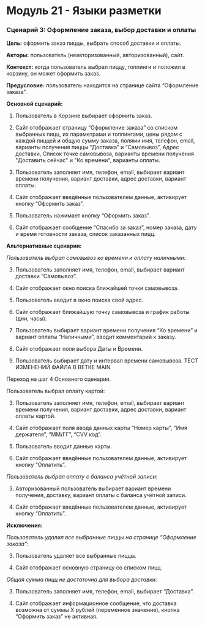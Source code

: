 # Модуль 21 - Языки разметки

### Сценарий 3: Оформление заказа, выбор доставки и оплаты

**Цель:** оформить заказ пиццы, выбрать способ доставки и оплаты. 

**Акторы:** пользователь (неавторизованный, авторизованный), сайт.

**Контекст:** когда пользователь выбрал пиццу, топпинги и положил в корзину, он может оформить заказ.

**Предусловие:** пользователь находится на странице сайта “Оформление заказа”.

**Основной сценарий:**

1. Пользователь в Корзине выбирает оформить заказ.

2. Сайт отображает страницу “Оформление заказа” со списком выбранных пицц, их параметрами и топпингами, цены рядом с каждой пиццей и общую сумму заказа, полями имя, телефон, email, варианты получения пиццы “Доставка” и “Самовывоз”, Адрес доставки, Список точке самовывоза, варианты времени получения "Доставить сейчас" и "Ко времени", варианты оплаты.

3. Пользователь заполняет имя, телефон, email, выбирает вариант времени получения, вариант доставки, адрес доставки, вариант оплаты.

4. Сайт отображает введённые пользователем данные, активирует кнопку “Оформить заказ”.

5. Пользователь нажимает кнопку “Оформить заказ”.

6. Сайт отображает сообщение “Спасибо за заказ”, номер заказа, дату и время готовности заказа, список заказанных пицц.

**Альтернативные сценарии:**

*Пользователь выбрал самовывоз ко времени и оплату наличными:*

3. Пользователь заполняет имя, телефон, email, выбирает вариант доставки “Самовывоз”.

4. Сайт отображает окно поиска ближайшей точки самовывоза.

5. Пользователь вводит в окно поиска свой адрес.

6. Сайт отображает ближайшую точку самовывоза и график работы (дни, часы).

7. Пользователь выбирает вариант времени получения “Ко времени” и вариант оплаты “Наличными”, вводит комментарий к заказу.

8. Сайт отображает поля выбора Даты и Времени.

9. Пользователь выбирает дату и интервал времени самовывоза.   ТЕСТ ИЗМЕНЕНИЙ ФАЙЛА В ВЕТКЕ MAIN

Переход на шаг 4 Основного сценария.

Пользователь выбрал оплату картой:

3. Пользователь заполняет имя, телефон, email, выбирает вариант времени получения, вариант доставки, адрес доставки, вариант оплаты картой.

4. Сайт отображает поля ввода данных карты “Номер карты”, “Имя держателя”, “ММ/ГГ”, “CVV код”.

5. Пользователь вводит данные карты.

6. Сайт отображает введённые пользователем данные, активирует кнопку “Оплатить”.

*Пользователь выбрал оплату с баланса учётной записи*:

3. Авторизованный пользователь выбирает вариант времени получения, доставку, вариант оплаты с баланса учётной записи.

4. Сайт отображает введённые пользователем данные, активирует кнопку “Оплатить”.

**Исключения:**

*Пользователь удалил все выбранные пиццы на странице “Оформление заказа”:*

3. Пользователь удаляет все выбранные пиццы.

4. Сайт отображает основную страницу со списком пицц.

*Общая сумма пицц не достаточна для выбора доставки:*

3. Пользователь заполняет имя, телефон, email, выбирает “Доставка”.

4. Сайт отображает информационное сообщение, что доставка возможна от суммы Х рублей (переменное значение), кнопка “Оформить заказ” не активная.